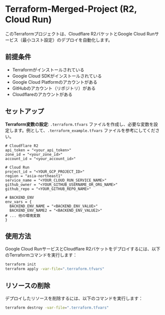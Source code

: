 # Terraform-Merged-Project (R2, Cloud Run)


このTerraformプロジェクトは、Cloudflare R2バケットとGoogle Cloud Runサービス（最小コスト設定）のデプロイを自動化します。

## 前提条件
- Terraformがインストールされている
- Google Cloud SDKがインストールされている
- Google Cloud Platformのアカウントがある
- GitHubのアカウント（リポジトリ）がある
- Cloudflareのアカウントがある

## セットアップ
**Terraform変数の設定**: `.terraform.tfvars` ファイルを作成し、必要な変数を設定します。例として、`.terraform_example.tfvars` ファイルを参考にしてください。

```hcl
# Cloudflare R2
api_token = "<your_api_token>"
zone_id = "<your_zone_id>"
account_id = "<your_account_id>"

# Cloud Run
project_id = "<YOUR_GCP_PROJECT_ID>"
region = "asia-northeast1"
service_name = "<YOUR_CLOUD_RUN_SERVICE_NAME>"
github_owner = "<YOUR_GITHUB_USERNAME_OR_ORG_NAME>"
github_repo = "<YOUR_GITHUB_REPO_NAME>"

# BACKEND_ENV 
env_vars = {
  BACKEND_ENV_NAME = "<BACKEND_ENV_VALUE>"
  BACKEND_ENV_NAME2 = "<BACKEND_ENV_VALUE2>"
# ... 他の環境変数
}
```

## 使用方法
Google Cloud RunサービスとCloudflare R2バケットをデプロイするには、以下のTerraformコマンドを実行します：
```sh
terraform init
terraform apply -var-file=".terraform.tfvars"
```

## リソースの削除
デプロイしたリソースを削除するには、以下のコマンドを実行します：
```sh
terraform destroy -var-file=".terraform.tfvars"
```
